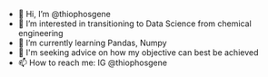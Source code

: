 - 👋 Hi, I’m @thiophosgene
- 👀 I’m interested in transitioning to Data Science from chemical engineering
- 🌱 I’m currently learning Pandas, Numpy
- 💞️ I'm seeking advice on how my objective can best be achieved
- 📫 How to reach me: IG @thiophosgene

<!---
thiophosgene/thiophosgene is a ✨ special ✨ repository because its `README.md` (this file) appears on your GitHub profile.
You can click the Preview link to take a look at your changes.
--->
